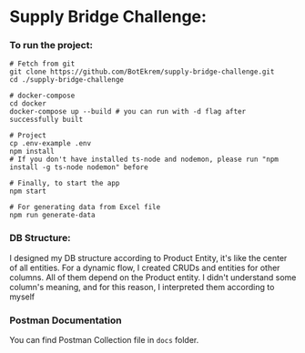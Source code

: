 # Supply Bridge Challenge:
### To run the project:
```shell
# Fetch from git
git clone https://github.com/BotEkrem/supply-bridge-challenge.git
cd ./supply-bridge-challenge

# docker-compose 
cd docker
docker-compose up --build # you can run with -d flag after successfully built

# Project
cp .env-example .env
npm install
# If you don't have installed ts-node and nodemon, please run "npm install -g ts-node nodemon" before

# Finally, to start the app
npm start

# For generating data from Excel file
npm run generate-data
```

### DB Structure:
I designed my DB structure according to Product Entity, it's like the center of all entities. For a dynamic flow, I created CRUDs and entities for other columns. All of them depend on the Product entity. I didn't understand some column's meaning, and for this reason, I interpreted them according to myself

### Postman Documentation
You can find Postman Collection file in `docs` folder.